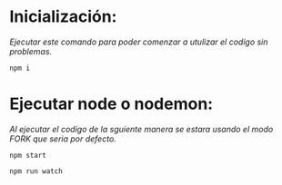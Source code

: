 # Inicialización:

_Ejecutar este comando para poder comenzar a utulizar el codigo sin problemas._

```
npm i
```

# Ejecutar node o nodemon:

_Al ejecutar el codigo de la sguiente manera se estara usando el modo FORK que seria por defecto._

```
npm start
```

```
npm run watch
```